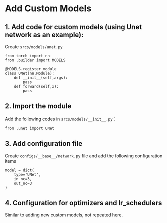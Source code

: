 # Add Custom Models
## 1. Add code for custom models (using Unet network as an example):

Create `srcs/models/unet.py` 
```
from torch import nn 
from .builder import MODELS

@MODELS.register_module
class UNet(nn.Module):
    def __init__(self,args):
        pass
    def forward(self,x):
        pass
```

## 2. Import the module
Add the following codes in `srcs/models/__init__.py`：
```
from .unet import UNet
```
## 3. Add configuration file
Create `configs/__base__/network.py` file and add the following configuration items
```
model = dict(
    type='UNet',
    in_nc=3,
    out_nc=3
)
```

## 4. Configuration for optimizers and lr_schedulers
Similar to adding new custom models, not repeated here.